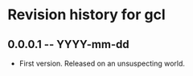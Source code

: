 # Revision history for gcl

## 0.0.0.1 -- YYYY-mm-dd

* First version. Released on an unsuspecting world.
